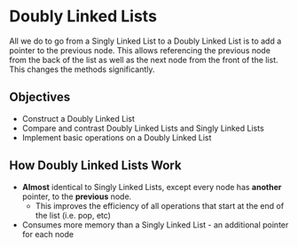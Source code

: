 # Doubly Linked Lists
All we do to go from a Singly Linked List to a Doubly Linked List is to add a pointer to the previous node.  This allows referencing the previous node from the back of the list as well as the next node from the front of the list.  This changes the methods significantly.

## Objectives
* Construct a Doubly Linked List 
* Compare and contrast Doubly Linked Lists and Singly Linked Lists
* Implement basic operations on a Doubly Linked List

## How Doubly Linked Lists Work
* **Almost** identical to Singly Linked Lists, except every node has **another** pointer, to the **previous** node.
  * This improves the efficiency of all operations that start at the end of the list (i.e. pop, etc)
* Consumes more memory than a Singly Linked List - an additional pointer for each node